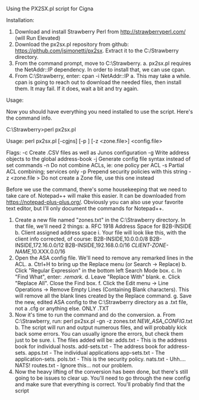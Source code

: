 Using the PX2SX.pl script for Cigna

Installation:

1. Download and install Strawberry Perl from http://strawberryperl.com/ (will Run Elevated)
2. Download the px2sx.pl repository from github: https://github.com/jsimonetti/px2sx. Extract it to the C:/Strawberry directory.
3. From the command prompt, move to C:\Strawberry.
	a. px2sx.pl requires the NetAddr::IP dependency. In order to install that, we can use cpan.
4. From C:\Strawberry, enter: cpan -i NetAddr::IP
	a. This may take a while. cpan is going to reach out to download the needed files, then install them. It may fail. If it does, wait a bit and try again.
	
Usage:

Now you should have everything you need installed to use the script. Here's the command info.

C:\Strawberry>perl px2sx.pl

Usage:  perl px2sx.pl [-cgjns] [-p <STRING>] [-z <zone.file>] <config.file>

Flags:  -c Create .CSV files as well as Junos configuration
        -g Write address objects to the global address-book
        -j Generate config file syntax instead of set commands
        -n Do not combine ACLs, ie: one policy per ACL
        -s Partial ACL combining; services only
        -p <STRING> Prepend security policies with this string
        -z <zone.file > Do not create a Zone file, use this one instead

Before we use the command, there's some housekeeping that we need to take care of. Notepad++ will make this easier. It can be downloaded from https://notepad-plus-plus.org/. Obviously you can also use your favorite text editor, but I'll only document the commands for Notepad++.

1. Create a new file named "zones.txt" in the C:\Strawberry directory. In that file, we'll need 2 things:
	a. RFC 1918 Address Space for B2B-INSIDE
	b. Client assigned address space
		i. Your file will look like this, with the client info corrected, of course:
			B2B-INSIDE,10.0.0.0/8
			B2B-INSIDE,172.16.0.0/12
			B2B-INSIDE,192.168.0.0/16
			*CLIENT-ZONE-NAME*,10.XXX.0.0/16
2. Open the ASA config file. We'll need to remove any remarked lines in the ACL. 
	a. Ctrl+H to bring up the Replace menu (or Search -> Replace)
	b. Click "Regular Expression" in the bottom left Search Mode box.
	c. In "Find What", enter: .*remark.*
	d. Leave "Replace With" blank.
	e. Click "Replace All". Close the Find box.
	f. Click the Edit menu -> Line Operations -> Remove Empty Lines (Containing Blank characters). This will remove all the blank lines created by the Replace command.
	g. Save the new, edited ASA config to the C:\Strawberry directory as a .txt file, not a .cfg or anything else. ONLY .TXT
3. Now it's time to run the command and do the conversion. 
	a. From C:\Strawberry, run: perl px2sx.pl -gn -z zones.txt *NEW_ASA_CONFIG*.txt
	b. The script will run and output numerous files, and will probably kick back some errors. You can usually ignore the errors, but check them just to be sure.
		i. The files added will be:
			adds.txt - This is the address book for individual hosts.
			add-sets.txt - The address book for address-sets.
			apps.txt - The individual applications
			app-sets.txt - The application-sets. 
			pols.txt - This is the security policy. 
			nats.txt - Uhh.... NATS! 
			routes.txt - Ignore this... not our problem.
4. Now the heavy lifting of the conversion has been done, but there's still going to be issues to clear up. You'll need to go through the new config and make sure that everything is correct. You'll probably find that the script 
	
